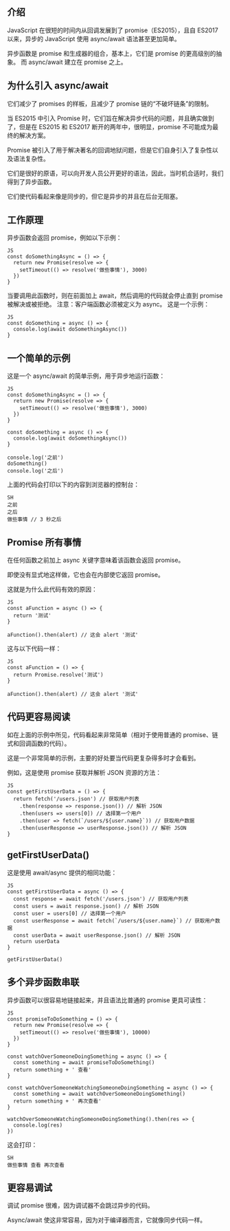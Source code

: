 

## 介绍

JavaScript 在很短的时间内从回调发展到了 promise（ES2015），且自 ES2017 以来，异步的 JavaScript 使用 async/await 语法甚至更加简单。

异步函数是 promise 和生成器的组合，基本上，它们是 promise 的更高级别的抽象。 而 async/await 建立在 promise 之上。

## 为什么引入 async/await

它们减少了 promises 的样板，且减少了 promise 链的“不破坏链条”的限制。

当 ES2015 中引入 Promise 时，它们旨在解决异步代码的问题，并且确实做到了，但是在 ES2015 和 ES2017 断开的两年中，很明显，promise 不可能成为最终的解决方案。

Promise 被引入了用于解决著名的回调地狱问题，但是它们自身引入了复杂性以及语法复杂性。

它们是很好的原语，可以向开发人员公开更好的语法，因此，当时机合适时，我们得到了异步函数。

它们使代码看起来像是同步的，但它是异步的并且在后台无阻塞。

## 工作原理

异步函数会返回 promise，例如以下示例：

	JS
	const doSomethingAsync = () => {
	  return new Promise(resolve => {
		setTimeout(() => resolve('做些事情'), 3000)
	  })
	}

当要调用此函数时，则在前面加上 await，然后调用的代码就会停止直到 promise 被解决或被拒绝。 注意：客户端函数必须被定义为 async。 这是一个示例：

	JS
	const doSomething = async () => {
	  console.log(await doSomethingAsync())
	}

## 一个简单的示例

这是一个 async/await 的简单示例，用于异步地运行函数：

	JS
	const doSomethingAsync = () => {
	  return new Promise(resolve => {
		setTimeout(() => resolve('做些事情'), 3000)
	  })
	}

	const doSomething = async () => {
	  console.log(await doSomethingAsync())
	}

	console.log('之前')
	doSomething()
	console.log('之后')

上面的代码会打印以下的内容到浏览器的控制台：

	SH
	之前
	之后
	做些事情 // 3 秒之后

## Promise 所有事情

在任何函数之前加上 async 关键字意味着该函数会返回 promise。

即使没有显式地这样做，它也会在内部使它返回 promise。

这就是为什么此代码有效的原因：

	JS
	const aFunction = async () => {
	  return '测试'
	}

	aFunction().then(alert) // 这会 alert '测试'

这与以下代码一样：

	JS
	const aFunction = () => {
	  return Promise.resolve('测试')
	}

	aFunction().then(alert) // 这会 alert '测试'

## 代码更容易阅读

如在上面的示例中所见，代码看起来非常简单（相对于使用普通的 promise、链式和回调函数的代码）。

这是一个非常简单的示例，主要的好处要当代码更复杂得多时才会看到。

例如，这是使用 promise 获取并解析 JSON 资源的方法：

	JS
	const getFirstUserData = () => {
	  return fetch('/users.json') // 获取用户列表
		.then(response => response.json()) // 解析 JSON
		.then(users => users[0]) // 选择第一个用户
		.then(user => fetch(`/users/${user.name}`)) // 获取用户数据
		.then(userResponse => userResponse.json()) // 解析 JSON
	}

## getFirstUserData()

这是使用 await/async 提供的相同功能：

	JS
	const getFirstUserData = async () => {
	  const response = await fetch('/users.json') // 获取用户列表
	  const users = await response.json() // 解析 JSON
	  const user = users[0] // 选择第一个用户
	  const userResponse = await fetch(`/users/${user.name}`) // 获取用户数据
	  const userData = await userResponse.json() // 解析 JSON
	  return userData
	}

	getFirstUserData()

## 多个异步函数串联

异步函数可以很容易地链接起来，并且语法比普通的 promise 更具可读性：

	JS
	const promiseToDoSomething = () => {
	  return new Promise(resolve => {
		setTimeout(() => resolve('做些事情'), 10000)
	  })
	}

	const watchOverSomeoneDoingSomething = async () => {
	  const something = await promiseToDoSomething()
	  return something + ' 查看'
	}

	const watchOverSomeoneWatchingSomeoneDoingSomething = async () => {
	  const something = await watchOverSomeoneDoingSomething()
	  return something + ' 再次查看'
	}

	watchOverSomeoneWatchingSomeoneDoingSomething().then(res => {
	  console.log(res)
	})

这会打印：

	SH
	做些事情 查看 再次查看

## 更容易调试

调试 promise 很难，因为调试器不会跳过异步的代码。

Async/await 使这非常容易，因为对于编译器而言，它就像同步代码一样。